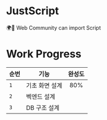 # JustScript
🌍📃 Web Community can import Script

# Work Progress

| 순번 | 기능 | 완성도 |
|---|---|:---:|
| `1` | 기초 화면 설계 | 80% |
| `2` | 벡엔드 설계 |  |
| `3` | DB 구조 설계 |  |